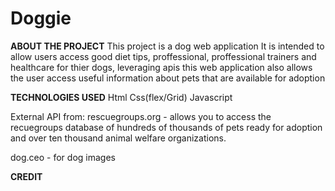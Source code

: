 # Doggie

**ABOUT THE PROJECT**
This project is a dog web application
It is intended to allow users access good diet tips, proffessional, proffessional trainers and healthcare for thier dogs, leveraging apis this web application also allows the user access useful information about pets that are available for adoption

**TECHNOLOGIES USED**
Html
Css(flex/Grid)
Javascript

External API from:
rescuegroups.org - allows you to access the recuegroups database of hundreds of thousands of pets ready for adoption and over ten thousand animal welfare organizations.

dog.ceo - for dog images

**CREDIT**
